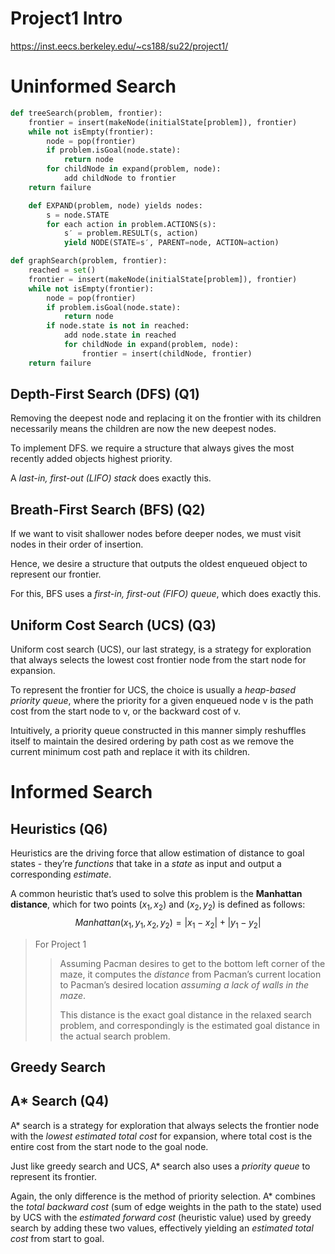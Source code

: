 # Project1 Intro

https://inst.eecs.berkeley.edu/~cs188/su22/project1/

# Uninformed Search


```python
def treeSearch(problem, frontier):
    frontier = insert(makeNode(initialState[problem]), frontier)
    while not isEmpty(frontier):
        node = pop(frontier)
        if problem.isGoal(node.state):
            return node
        for childNode in expand(problem, node):
            add childNode to frontier
    return failure
```
```python
    def EXPAND(problem, node) yields nodes:
        s = node.STATE
        for each action in problem.ACTIONS(s):
            s′ = problem.RESULT(s, action)
            yield NODE(STATE=s′, PARENT=node, ACTION=action)
```

```python
def graphSearch(problem, frontier):
    reached = set()
    frontier = insert(makeNode(initialState[problem]), frontier)
    while not isEmpty(frontier):
        node = pop(frontier)
        if problem.isGoal(node.state):
            return node
        if node.state is not in reached:
            add node.state in reached
            for childNode in expand(problem, node):
                frontier = insert(childNode, frontier)
    return failure
```

## Depth-First Search (DFS) (Q1)
Removing the deepest node and replacing it on the frontier with its children necessarily means the children are now the new deepest nodes.

To implement DFS. we require a structure that always gives the most recently added objects highest priority.

A *last-in, first-out (LIFO) stack* does exactly this.

## Breath-First Search (BFS) (Q2)
If we want to visit shallower nodes before deeper nodes, we must visit
nodes in their order of insertion. 

Hence, we desire a structure that outputs the oldest enqueued object to represent our frontier. 

For this, BFS uses a *first-in, first-out (FIFO) queue*, which does exactly this.

## Uniform Cost Search (UCS) (Q3)
Uniform cost search (UCS), our last strategy, is a strategy for exploration that always selects the lowest cost frontier node from the start node for expansion.

To represent the frontier for UCS, the choice is usually a *heap-based priority
queue*, where the priority for a given enqueued node v is the path cost from the start node to v, or the backward cost of v. 

Intuitively, a priority queue constructed in this manner simply reshuffles itself to maintain the desired ordering by path cost as we remove the current minimum cost path and replace it with its children.

# Informed Search
## Heuristics (Q6)
Heuristics are the driving force that allow estimation of distance to goal states - they’re *functions* that take
in a *state* as input and output a corresponding *estimate*.

A common heuristic that’s used to solve this problem is the **Manhattan distance**, which for two points $(x_1, x_2)$ and $(x_2,y_2)$ is defined as follows:
$$Manhattan(x_1, y_1,x_2,y_2) = |x_1−x_2|+|y_1−y_2|$$

> For Project 1
>> Assuming Pacman desires to get to the bottom left corner of the maze, it computes the *distance* from Pacman’s current location to Pacman’s desired location *assuming a lack of walls in the maze*. 
>> 
>> This distance is the exact goal distance in the relaxed search problem, and correspondingly is the estimated goal distance in the actual search problem.
## Greedy Search
## A* Search (Q4)
A* search is a strategy for exploration that always selects the frontier node with the *lowest estimated total cost* for expansion, where total cost is the entire cost from the start node to the goal node.

Just like greedy search and UCS, A* search also uses a *priority queue* to represent its frontier. 

Again, the only difference is the method of priority selection. A* combines the *total backward cost* (sum of edge weights in the path to the state) used by UCS with the *estimated forward cost* (heuristic value) used by greedy search by adding these two values, effectively yielding an *estimated total cost* from start to goal.